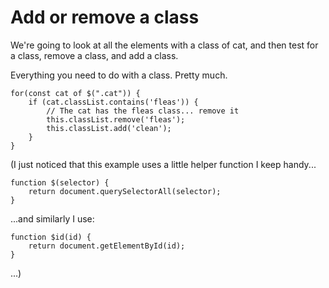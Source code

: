 ﻿# Add or remove a class

We're going to look at all the elements with a class of cat, and then test for a class, remove a class, and add a class.

Everything you need to do with a class. Pretty much.

	for(const cat of $(".cat")) {
		if (cat.classList.contains('fleas')) {
			// The cat has the fleas class... remove it
			this.classList.remove('fleas');
			this.classList.add('clean');
		}
	}

(I just noticed that this example uses a little helper function I keep handy...

	function $(selector) {
		return document.querySelectorAll(selector);
	}

...and similarly I use:

	function $id(id) {
		return document.getElementById(id);
	}

...)
